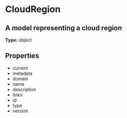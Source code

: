 # CloudRegion

## A model representing a cloud region

**Type:** object

## Properties
* current
* metadata
* domain
* name
* description
* links
* id
* type
* version
